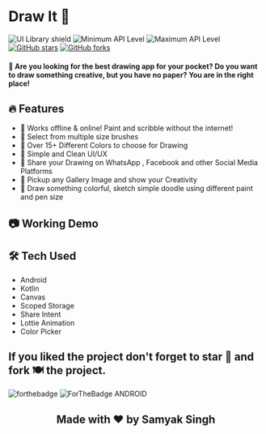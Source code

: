 # Draw It 🎨 
![UI Library shield](https://img.shields.io/badge/LibraryType-UI-blue.svg)
![Minimum API Level](https://img.shields.io/badge/Min%20API%20Level-16-green)
![Maximum API Level](https://img.shields.io/badge/Max%20API%20Level-30-orange)
[![GitHub stars](https://img.shields.io/github/stars/SAMYAK99/DrawIt?style=social)](https://github.com/SAMYAK99/DrawIt)
[![GitHub forks](https://img.shields.io/github/forks/SAMYAK99/DrawIt?style=social)](https://github.com/SAMYAK99/DrawIt)


#### 🎨  Are you looking for the best drawing app for your pocket? Do you want to draw something creative, but you have no paper? You are in the right place!

## 🔥 Features
- 📌 Works offline & online! Paint and scribble without the internet!
- 📌 Select from multiple size brushes
- 📌 Over 15+ Different Colors to choose for Drawing
- 📌 Simple and Clean UI/UX
- 📌 Share your Drawing on WhatsApp , Facebook and other Social Media Platforms
- 📌 Pickup any Gallery Image and show your Creativity
- 📌 Draw something colorful, sketch simple doodle using different paint and pen size


## 📷 Working Demo

## 🛠 Tech Used
- Android
- Kotlin
- Canvas
- Scoped Storage
- Share Intent
- Lottie Animation
- Color Picker

 

## If you liked the project don't forget to star 🌟 and fork 🍽 the project.
![forthebadge](https://forthebadge.com/images/badges/built-with-love.svg)
![ForTheBadge ANDROID](https://forthebadge.com/images/badges/built-for-android.svg)


<h2 align="center">Made with ❤ by Samyak Singh</h2>			
